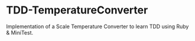 # TDD-TemperatureConverter
Implementation of a Scale Temperature Converter to learn TDD using Ruby &amp; MiniTest.
